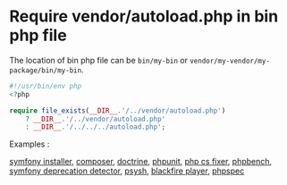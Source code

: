 Require vendor/autoload.php in bin php file
===========================================

The location of bin php file can be ``bin/my-bin`` or ``vendor/my-vendor/my-package/bin/my-bin``.

```php
#!/usr/bin/env php
<?php

require file_exists(__DIR__.'/../vendor/autoload.php')
    ? __DIR__.'/../vendor/autoload.php'
    : __DIR__.'/../../../autoload.php';
```

Examples :

[symfony installer](https://github.com/symfony/symfony-installer/blob/master/symfony#L17-L19),
[composer](https://github.com/composer/composer/blob/master/src/bootstrap.php#L13-L25),
[doctrine](https://github.com/doctrine/doctrine2/blob/master/bin/doctrine.php#L23-L31),
[phpunit](https://github.com/sebastianbergmann/phpunit/blob/master/phpunit#L25-L31),
[php cs fixer](https://github.com/FriendsOfPHP/PHP-CS-Fixer/blob/1.12/php-cs-fixer#L34-L39),
[phpbench](https://github.com/phpbench/phpbench/blob/master/bin/phpbench.php#L12-L20),
[symfony deprecation detector](https://github.com/sensiolabs-de/deprecation-detector/blob/master/bin/deprecation-detector#L4-L11),
[psysh](https://github.com/bobthecow/psysh/blob/master/bin/psysh#L86-L94),
[blackfire player](https://github.com/blackfireio/player/blob/master/bin/blackfire-player.php#L14-L20),
[phpspec](https://github.com/phpspec/phpspec/blob/master/bin/phpspec#L6-L23)
